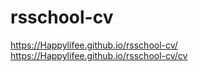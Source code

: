 # rsschool-cv
https://Happylifee.github.io/rsschool-cv/
https://Happylifee.github.io/rsschool-cv/cv
